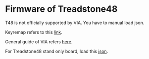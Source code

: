 # Firmware of Treadstone48

T48 is not officially supported by VIA. You have to manual load json. 

Keyremap refers to this [link](https://github.com/superxc3/xcmkb/blob/main/list%20of%20guide/key%20remap.md).

General guide of VIA refers [here](https://github.com/superxc3/xcmkb/blob/main/list%20of%20guide/via-guide.md).

For Treadstone48 stand only board, load this [json](https://drive.google.com/file/d/1txMdJA8-L_YZK245hUbvFW9iSHybxjIP/view?usp=sharing).

